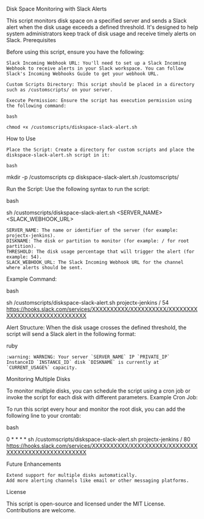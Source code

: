 Disk Space Monitoring with Slack Alerts

This script monitors disk space on a specified server and sends a Slack alert when the disk usage exceeds a defined threshold. It's designed to help system administrators keep track of disk usage and receive timely alerts on Slack.
Prerequisites

Before using this script, ensure you have the following:

    Slack Incoming Webhook URL: You'll need to set up a Slack Incoming Webhook to receive alerts in your Slack workspace. You can follow Slack's Incoming Webhooks Guide to get your webhook URL.

    Custom Scripts Directory: This script should be placed in a directory such as /customscripts/ on your server.

    Execute Permission: Ensure the script has execution permission using the following command:

    bash

    chmod +x /customscripts/diskspace-slack-alert.sh

How to Use

    Place the Script: Create a directory for custom scripts and place the diskspace-slack-alert.sh script in it:

    bash

mkdir -p /customscripts
cp diskspace-slack-alert.sh /customscripts/

Run the Script: Use the following syntax to run the script:

bash

sh /customscripts/diskspace-slack-alert.sh <SERVER_NAME> <DISKNAME> <THRESHOLD> <SLACK_WEBHOOK_URL>

    SERVER_NAME: The name or identifier of the server (for example: projectx-jenkins).
    DISKNAME: The disk or partition to monitor (for example: / for root partition).
    THRESHOLD: The disk usage percentage that will trigger the alert (for example: 54).
    SLACK_WEBHOOK_URL: The Slack Incoming Webhook URL for the channel where alerts should be sent.

Example Command:

bash

sh /customscripts/diskspace-slack-alert.sh projectx-jenkins / 54 https://hooks.slack.com/services/XXXXXXXXXX/XXXXXXXXXX/XXXXXXXXXXXXXXXXXXXXXXXXXXXXXX

Alert Structure: When the disk usage crosses the defined threshold, the script will send a Slack alert in the following format:

ruby

    :warning: WARNING: Your server `SERVER_NAME` IP `PRIVATE_IP` InstanceID `INSTANCE_ID` disk `DISKNAME` is currently at `CURRENT_USAGE%` capacity.

Monitoring Multiple Disks

To monitor multiple disks, you can schedule the script using a cron job or invoke the script for each disk with different parameters.
Example Cron Job:

To run this script every hour and monitor the root disk, you can add the following line to your crontab:

bash

0 * * * * sh /customscripts/diskspace-slack-alert.sh projectx-jenkins / 80 https://hooks.slack.com/services/XXXXXXXXXX/XXXXXXXXXX/XXXXXXXXXXXXXXXXXXXXXXXXXXXXXX

Future Enhancements

    Extend support for multiple disks automatically.
    Add more alerting channels like email or other messaging platforms.

License

This script is open-source and licensed under the MIT License. Contributions are welcome.


